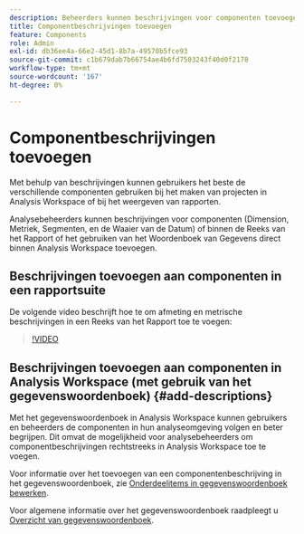 ```yaml
---
description: Beheerders kunnen beschrijvingen voor componenten toevoegen met behulp van beide rapportsuite.
title: Componentbeschrijvingen toevoegen
feature: Components
role: Admin
exl-id: db36ee4a-66e2-45d1-8b7a-49570b5fce93
source-git-commit: c1b679dab7b66754ae4b6fd7503243f40d0f2178
workflow-type: tm+mt
source-wordcount: '167'
ht-degree: 0%

---
```


# Componentbeschrijvingen toevoegen

Met behulp van beschrijvingen kunnen gebruikers het beste de verschillende componenten gebruiken bij het maken van projecten in Analysis Workspace of bij het weergeven van rapporten.

Analysebeheerders kunnen beschrijvingen voor componenten (Dimension, Metriek, Segmenten, en de Waaier van de Datum) of binnen de Reeks van het Rapport of het gebruiken van het Woordenboek van Gegevens direct binnen Analysis Workspace toevoegen.

## Beschrijvingen toevoegen aan componenten in een rapportsuite

De volgende video beschrijft hoe te om afmeting en metrische beschrijvingen in een Reeks van het Rapport toe te voegen:

>[!VIDEO](https://video.tv.adobe.com/v/25453/?quality=12)

## Beschrijvingen toevoegen aan componenten in Analysis Workspace (met gebruik van het gegevenswoordenboek) {#add-descriptions}

Met het gegevenswoordenboek in Analysis Workspace kunnen gebruikers en beheerders de componenten in hun analyseomgeving volgen en beter begrijpen. Dit omvat de mogelijkheid voor analysebeheerders om componentbeschrijvingen rechtstreeks in Analysis Workspace toe te voegen.

Voor informatie over het toevoegen van een componentenbeschrijving in het gegevenswoordenboek, zie [Onderdeelitems in gegevenswoordenboek bewerken](/help/analyze/analysis-workspace/components/data-dictionary/edit-entries-data-dictionary.md).

Voor algemene informatie over het gegevenswoordenboek raadpleegt u [Overzicht van gegevenswoordenboek](/help/analyze/analysis-workspace/components/data-dictionary/data-dictionary-overview.md).
